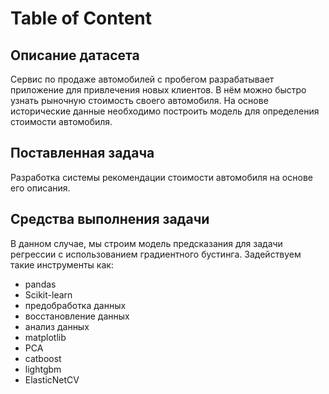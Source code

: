 # Table of Content

## Описание датасета
 
Сервис по продаже автомобилей с пробегом  разрабатывает приложение для привлечения новых клиентов. В нём можно быстро узнать рыночную стоимость своего автомобиля. На основе исторические данные необходимо построить модель для определения стоимости автомобиля.

## Поставленная задача

Разработка системы рекомендации стоимости автомобиля на основе его описания.

## Средства выполнения задачи

В данном случае, мы строим модель предсказания для задачи регрессии с использованием градиентного бустинга. Задействуем такие инструменты как:

 * pandas
 * Scikit-learn
 * предобработка данных
 * восстановление данных
 * анализ данных
 * matplotlib
 * PCA
 * catboost
 * lightgbm
 * ElasticNetCV